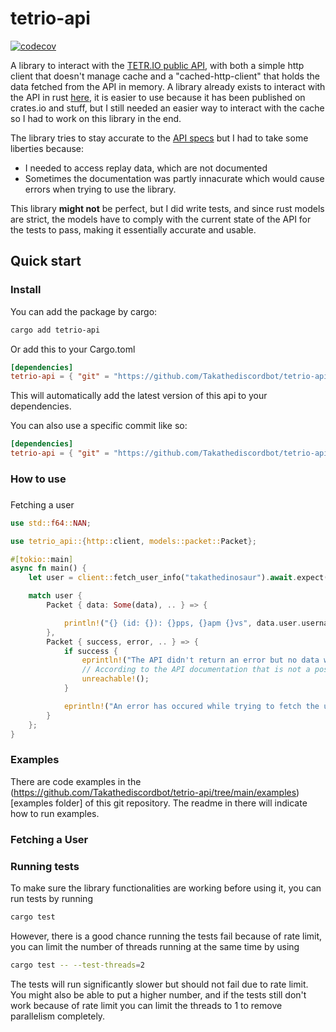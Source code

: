 # tetrio-api

[![codecov](https://codecov.io/gh/Takathediscordbot/tetrio-api/graph/badge.svg?token=NPGQ45PP4B)](https://codecov.io/gh/Takathediscordbot/tetrio-api)

A library to interact with the [TETR.IO public API](https://ch.tetr.io), with both a simple http client that doesn't manage cache and a "cached-http-client" that holds the data fetched from the API in memory. 
A library already exists to interact with the API in rust [here](https://github.com/Rinrin0413/tetr-ch-rs), it is easier to use because it has been published on crates.io and stuff, but I still needed an easier way to interact with the cache so I had to work on this library in the end.

The library tries to stay accurate to the [API specs](https://tetr.io/about/api/) but I had to take some liberties because: 
- I needed to access replay data, which are not documented
- Sometimes the documentation was partly innacurate which would cause errors when trying to use the library.

This library **might not** be perfect, but I did write tests, and since rust models are strict, the models have to comply with the current state of the API for the tests to pass, making it essentially accurate and usable.

## Quick start

### Install

You can add the package by cargo:

```bash
cargo add tetrio-api
```

Or add this to your Cargo.toml

```toml
[dependencies]
tetrio-api = { "git" = "https://github.com/Takathediscordbot/tetrio-api" }
```

This will automatically add the latest version of this api to your dependencies.

You can also use a specific commit like so:

```toml
[dependencies]
tetrio-api = { "git" = "https://github.com/Takathediscordbot/tetrio-api", rev="64a0516" }
```

### How to use

###

Fetching a user

```rs
use std::f64::NAN;

use tetrio_api::{http::client, models::packet::Packet};

#[tokio::main]
async fn main() {
    let user = client::fetch_user_info("takathedinosaur").await.expect("Couldn't fetch the CH.TETR.IO API to find the error! This could have been an error while parsing the data or while trying to send the HTTP request.");

    match user {
        Packet { data: Some(data), .. } => {

            println!("{} (id: {}): {}pps, {}apm {}vs", data.user.username, data.user.id, data.user.league.pps.unwrap_or(NAN), data.user.league.apm.unwrap_or(NAN), data.user.league.vs.unwrap_or(NAN));
        },
        Packet { success, error, .. } => {
            if success {
                eprintln!("The API didn't return an error but no data was found somehow!"); 
                // According to the API documentation that is not a possible case.
                unreachable!();
            }

            eprintln!("An error has occured while trying to fetch the user! {:?}", error)            
        }
    };
}
```

### Examples

There are code examples in the (https://github.com/Takathediscordbot/tetrio-api/tree/main/examples)[examples folder] of this git repository. 
The readme in there will indicate how to run examples.

### Fetching a User


### Running tests

To make sure the library functionalities are working before using it, you can run tests by running

```bash
cargo test
```

However, there is a good chance running the tests fail because of rate limit,
you can limit the number of threads running at the same time by using 

```bash
cargo test -- --test-threads=2
```

The tests will run significantly slower but should not fail due to rate limit. 
You might also be able to put a higher number, and if the tests still don't work because of rate limit
you can limit the threads to 1 to remove parallelism completely.




